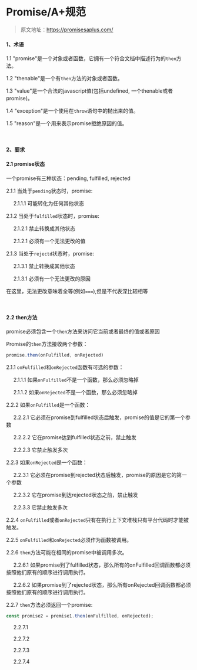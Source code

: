# Promise/A+规范

> 原文地址：https://promisesaplus.com/

#### 1、术语

1.1 "promise"是一个对象或者函数，它拥有一个符合文档中描述行为的`then`方法。

1.2 "thenable"是一个有`then`方法的对象或者函数。

1.3 "value"是一个合法的javascript值(包括undefined, 一个thenable或者promise)。

1.4 "exception"是一个使用在`throw`语句中的抛出来的值。

1.5 "reason"是一个用来表示promise拒绝原因的值。

<br/>

#### 2、要求

#### 2.1 promise状态  

一个promise有三种状态：pending, fulfilled, rejected   

2.1.1 当处于`pending`状态时，promise:

&nbsp;&nbsp;&nbsp;&nbsp;&nbsp;2.1.1.1 可能转化为任何其他状态

2.1.2 当处于`fulfilled`状态时，promise:  

&nbsp;&nbsp;&nbsp;&nbsp;&nbsp;2.1.2.1 禁止转换成其他状态

&nbsp;&nbsp;&nbsp;&nbsp;&nbsp;2.1.2.1 必须有一个无法更改的值

2.1.3 当处于`rejectd`状态时，promise:  

&nbsp;&nbsp;&nbsp;&nbsp;&nbsp;2.1.3.1 禁止转换成其他状态

&nbsp;&nbsp;&nbsp;&nbsp;&nbsp;2.1.3.1 必须有一个无法更改的原因

在这里，无法更改意味着全等(例如`===`),但是不代表深比较相等  


<br/>

#### 2.2 then方法

promise必须包含一个`then`方法来访问它当前或者最终的值或者原因  

Promise的`then`方法接收两个参数：  

~~~js
promise.then(onFulfilled, onRejected)
~~~

2.1.1 `onFulfilled`和`onRejected`函数有可选的参数：  

&nbsp;&nbsp;&nbsp;&nbsp;&nbsp;2.1.1.1 如果`onFulfilled`不是一个函数，那么必须忽略掉

&nbsp;&nbsp;&nbsp;&nbsp;&nbsp;2.1.1.2 如果`onRejected`不是一个函数，那么必须忽略掉

2.2.2 如果`onFulfilled`是一个函数：  

&nbsp;&nbsp;&nbsp;&nbsp;&nbsp;2.2.2.1 它必须在promise到fulfilled状态后触发，promise的值是它的第一个参数

&nbsp;&nbsp;&nbsp;&nbsp;&nbsp;2.2.2.2 它在promise达到fulfilled状态之前，禁止触发

&nbsp;&nbsp;&nbsp;&nbsp;&nbsp;2.2.2.3 它禁止触发多次


2.2.3 如果`onRejected`是一个函数：  

&nbsp;&nbsp;&nbsp;&nbsp;&nbsp;2.2.3.1 它必须在promise到rejected状态后触发，promise的原因是它的第一个参数

&nbsp;&nbsp;&nbsp;&nbsp;&nbsp;2.2.3.2 它在promise到达rejected状态之前，禁止触发

&nbsp;&nbsp;&nbsp;&nbsp;&nbsp;2.2.3.3 它禁止触发多次

2.2.4 `onFulfilled`或者`onRejected`只有在执行上下文堆栈只有平台代码时才能被触发。

2.2.5 `onFulfilled`和`onRejected`必须作为函数被调用。

2.2.6 `then`方法可能在相同的promise中被调用多次。

&nbsp;&nbsp;&nbsp;&nbsp;&nbsp;2.2.6.1 如果promise到了fulfilled状态，那么所有的onFulfilled回调函数都必须按照他们原有的顺序进行调用执行。

&nbsp;&nbsp;&nbsp;&nbsp;&nbsp;2.2.6.2 如果promise到了rejected状态，那么所有onRejected回调函数都必须按照他们原有的顺序进行调用执行。

2.2.7 `then`方法必须返回一个promise:

~~~js
const promise2 = premise1.then(onFulfilled, onRejected);
~~~

&nbsp;&nbsp;&nbsp;&nbsp;&nbsp;2.2.7.1

&nbsp;&nbsp;&nbsp;&nbsp;&nbsp;2.2.7.2

&nbsp;&nbsp;&nbsp;&nbsp;&nbsp;2.2.7.3

&nbsp;&nbsp;&nbsp;&nbsp;&nbsp;2.2.7.4


